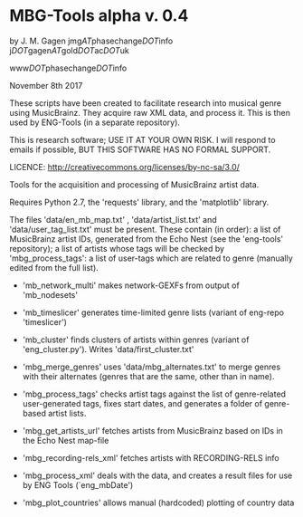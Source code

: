 # MBG-Tools alpha v. 0.4

by J. M. Gagen
jmg*AT*phasechange*DOT*info
j*DOT*gagen*AT*gold*DOT*ac*DOT*uk

www*DOT*phasechange*DOT*info

November 8th 2017

These scripts have been created to facilitate research into musical genre using MusicBrainz. 
They acquire raw XML data, and process it.
This is then used by ENG-Tools (in a separate repository).   

This is research software; USE IT AT YOUR OWN RISK. 
I will respond to emails if possible, BUT THIS SOFTWARE HAS NO FORMAL SUPPORT.

LICENCE: 
http://creativecommons.org/licenses/by-nc-sa/3.0/

Tools for the acquisition and processing of MusicBrainz artist data. 

Requires Python 2.7, the 'requests' library, and the 'matplotlib' library. 

The files 'data/en_mb_map.txt' , 'data/artist_list.txt' and 'data/user_tag_list.txt' must be present. 
These contain (in order): a list of MusicBrainz artist IDs, generated from the Echo Nest (see the 'eng-tools' repository); 
a list of artists whose tags will be checked by 'mbg_process_tags': a list of user-tags which are related to genre (manually edited from the full list). 

- 'mb_network_multi' makes network-GEXFs from output of 'mb_nodesets'

- 'mb_timeslicer' generates time-limited genre lists (variant of eng-repo 'timeslicer')

- 'mb_cluster' finds clusters of artists within genres (variant of 'eng_cluster.py'). Writes 'data/first_cluster.txt'

- 'mbg_merge_genres' uses 'data/mbg_alternates.txt' to merge genres with their alternates (genres that are the same, other than in name). 

- 'mbg_process_tags' checks artist tags against the list of genre-related user-generated tags, fixes start dates, and generates a folder of genre-based artist lists.  

- 'mbg_get_artists_url' fetches artists from MusicBrainz based on IDs in the Echo Nest map-file

- 'mbg_recording-rels_xml' fetches artists with RECORDING-RELS info

- 'mbg_process_xml' deals with the data, and creates a result files for use by ENG Tools (`eng_mbDate')

- 'mbg_plot_countries' allows manual (hardcoded) plotting of country data